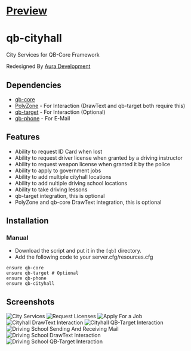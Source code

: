 # [Preview](https://streamable.com/7289db)
# qb-cityhall
City Services for QB-Core Framework 

Redesigned By [Aura Development](https://auradevelopment5m.github.io)

## Dependencies
- [qb-core](https://github.com/qbcore-framework/qb-core)
- [PolyZone](https://github.com/mkafrin/PolyZone) - For Interaction (DrawText and qb-target both require this)
- [qb-target](https://github.com/BerkieBb/qb-target) - For Interaction (Optional)
- [qb-phone](https://github.com/qbcore-framework/qb-phone) - For E-Mail

## Features
- Ability to request ID Card when lost
- Ability to request driver license when granted by a driving instructor
- Ability to request weapon license when granted it by the police
- Ability to apply to government jobs
- Ability to add multiple cityhall locations
- Ability to add nultiple driving school locations
- Ability to take driving lessons
- qb-target integration, this is optional
- PolyZone and qb-core DrawText integration, this is optional

## Installation
### Manual
- Download the script and put it in the `[qb]` directory.
- Add the following code to your server.cfg/resources.cfg
```
ensure qb-core
ensure qb-target # Optional
ensure qb-phone
ensure qb-cityhall
```

## Screenshots
![City Services](https://i.imgur.com/X4veCOQ.png)
![Request Licenses](https://i.imgur.com/3fhZxdF.png)
![Apply For a Job](https://i.imgur.com/NozIcPN.png)
![Cityhall DrawText Interaction](https://i.imgur.com/Uxh2GZC.png)
![Cityhall QB-Target Interaction](https://i.imgur.com/K54cMLt.png)
![Driving School Sending And Receiving Mail](https://i.imgur.com/iJof4jI.png)
![Driving School DrawText Interaction](https://i.imgur.com/32BPp8f.png)
![Driving School QB-Target Interaction](https://i.imgur.com/P7jWBsV.png)
